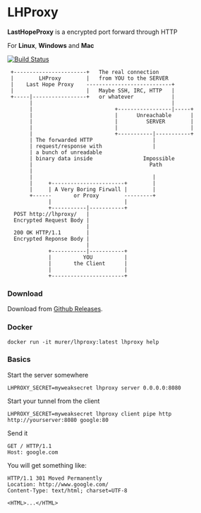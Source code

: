 # LHProxy

**LastHopeProxy** is a encrypted port forward through HTTP

For **Linux**, **Windows** and **Mac**

[![Build Status](https://travis-ci.org/murer/lhproxy.svg?branch=master)](https://travis-ci.org/murer/lhproxy)


```asc
 +-----------------------+   The real connection            
 |        LHProxy        |   from YOU to the SERVER         
 |    Last Hope Proxy    ---------------------------+       
 |                       |   Maybe SSH, IRC, HTTP   |       
 +-----|-----------------+   or whatever            |       
       |                                            |       
       |                          +-----------------|-----+
       |                          |      Unreachable      |
       |                          |         SERVER        |
       |                          |                       |
       |                          +-----------|-----------+
       | The forwarded HTTP                   |             
       | request/response with                |             
       | a bunch of unreadable                              
       | binary data inside                Impossible       
       |                                     Path           
       |                                                    
       |                                      |             
       |     +-----------------------+        |             
       |     | A Very Boring Firwall |        |             
       +------       or Proxy        ---------+             
             |                       |                      
             +-----------|-----------+                      
  POST http://lhproxy/   |                                  
  Encrypted Request Body |                                  
                         |                                  
  200 OK HTTP/1.1        |                                  
  Encrypted Reponse Body |                                  
                         |                                  
             +-----------|-----------+                      
             |          YOU          |                      
             |       the Client      |                      
             |                       |                      
             +-----------------------+                      
```

### Download

Download from <a href="https://github.com/murer/lhproxy/releases">Github Releases</a>.

### Docker

```shell
docker run -it murer/lhproxy:latest lhproxy help
```

### Basics

Start the server somewhere

```shell
LHPROXY_SECRET=myweaksecret lhproxy server 0.0.0.0:8080
```

Start your tunnel from the client

```shell
LHPROXY_SECRET=myweaksecret lhproxy client pipe http http://yourserver:8080 google:80
```

Send it

```http
GET / HTTP/1.1
Host: google.com
```

You will get something like:

```http
HTTP/1.1 301 Moved Permanently
Location: http://www.google.com/
Content-Type: text/html; charset=UTF-8

<HTML>...</HTML>
```
